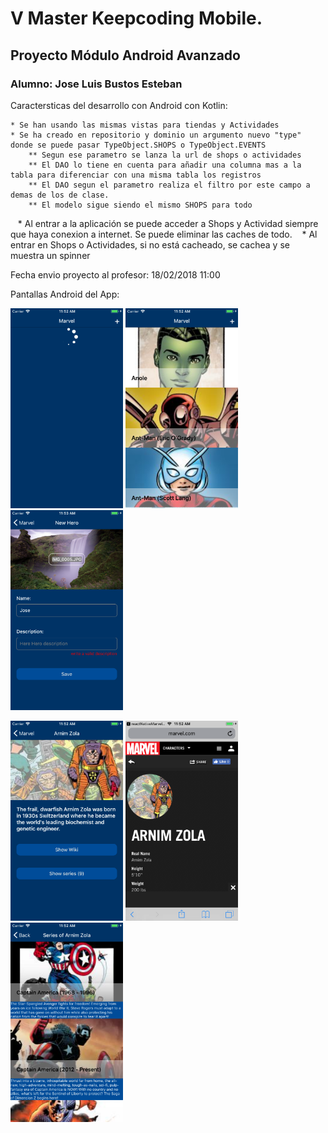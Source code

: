 # V Master Keepcoding Mobile.
## Proyecto Módulo Android Avanzado
### Alumno: Jose Luis Bustos Esteban

Caractersticas del desarrollo con Android con Kotlin:

    * Se han usando las mismas vistas para tiendas y Actividades
    * Se ha creado en repositorio y dominio un argumento nuevo "type" donde se puede pasar TypeObject.SHOPS o TypeObject.EVENTS
        ** Segun ese parametro se lanza la url de shops o actividades
        ** El DAO lo tiene en cuenta para añadir una columna mas a la tabla para diferenciar con una misma tabla los registros
        ** El DAO segun el parametro realiza el filtro por este campo a demas de los de clase.
        ** El modelo sigue siendo el mismo SHOPS para todo
    * Al entrar a la aplicación se puede acceder a Shops y Actividad siempre que haya conexion a internet. Se puede eliminar las caches de todo.
    * Al entrar en Shops o Actividades, si no está cacheado, se cachea y se muestra un spinner


Fecha envio proyecto al profesor: 18/02/2018 11:00


Pantallas Android del App:

<img src="https://github.com/joselbe1976/reactNativeMarvelApp/blob/develop/screens/1-load.png" width="180"/> <img src="https://github.com/joselbe1976/reactNativeMarvelApp/blob/develop/screens/2-listado.png" width="180"/> <img src="https://github.com/joselbe1976/reactNativeMarvelApp/blob/develop/screens/3-new.png" width="180"/> 

<img src="https://github.com/joselbe1976/reactNativeMarvelApp/blob/develop/screens/4-detalle.png" width="180"/> <img src="https://github.com/joselbe1976/reactNativeMarvelApp/blob/develop/screens/5-wiki.png" width="180"/> <img src="https://github.com/joselbe1976/reactNativeMarvelApp/blob/develop/screens/6.series.png" width="180"/> 
